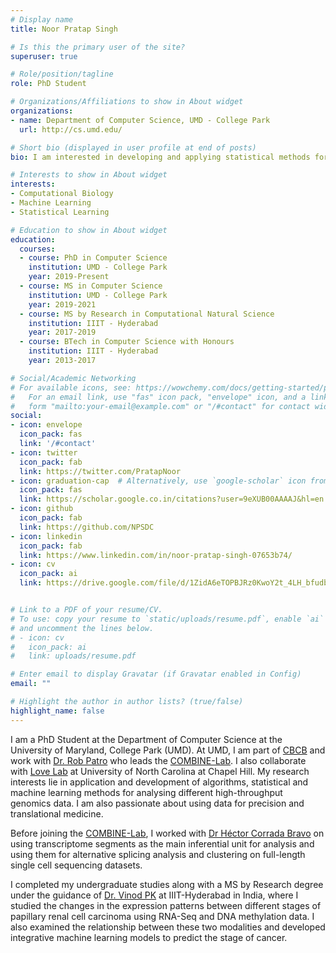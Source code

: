 ```yaml
---
# Display name
title: Noor Pratap Singh

# Is this the primary user of the site?
superuser: true

# Role/position/tagline
role: PhD Student

# Organizations/Affiliations to show in About widget
organizations:
- name: Department of Computer Science, UMD - College Park
  url: http://cs.umd.edu/

# Short bio (displayed in user profile at end of posts)
bio: I am interested in developing and applying statistical methods for analysis of high-throughput genomics data.

# Interests to show in About widget
interests:
- Computational Biology
- Machine Learning
- Statistical Learning

# Education to show in About widget
education:
  courses:
  - course: PhD in Computer Science
    institution: UMD - College Park
    year: 2019-Present
  - course: MS in Computer Science
    institution: UMD - College Park
    year: 2019-2021
  - course: MS by Research in Computational Natural Science
    institution: IIIT - Hyderabad
    year: 2017-2019
  - course: BTech in Computer Science with Honours
    institution: IIIT - Hyderabad
    year: 2013-2017

# Social/Academic Networking
# For available icons, see: https://wowchemy.com/docs/getting-started/page-builder/#icons
#   For an email link, use "fas" icon pack, "envelope" icon, and a link in the
#   form "mailto:your-email@example.com" or "/#contact" for contact widget.
social:
- icon: envelope
  icon_pack: fas
  link: '/#contact'
- icon: twitter
  icon_pack: fab
  link: https://twitter.com/PratapNoor
- icon: graduation-cap  # Alternatively, use `google-scholar` icon from `ai` icon pack
  icon_pack: fas
  link: https://scholar.google.co.in/citations?user=9eXUB00AAAAJ&hl=en
- icon: github
  icon_pack: fab
  link: https://github.com/NPSDC
- icon: linkedin
  icon_pack: fab
  link: https://www.linkedin.com/in/noor-pratap-singh-07653b74/
- icon: cv
  icon_pack: ai
  link: https://drive.google.com/file/d/1ZidA6eTOPBJRz0KwoY2t_4LH_bfudblm/view?usp=sharing


# Link to a PDF of your resume/CV.
# To use: copy your resume to `static/uploads/resume.pdf`, enable `ai` icons in `params.toml`, 
# and uncomment the lines below.
# - icon: cv
#   icon_pack: ai
#   link: uploads/resume.pdf

# Enter email to display Gravatar (if Gravatar enabled in Config)
email: ""

# Highlight the author in author lists? (true/false)
highlight_name: false
---
```


I am a PhD Student at the Department of Computer Science at the University of Maryland, College Park (UMD). At UMD, I am part of [CBCB](https://www.cbcb.umd.edu/) and work with [Dr. Rob Patro](http://www.robpatro.com/redesign/) who leads the [COMBINE-Lab](https://combine-lab.github.io/). I also collaborate with [Love Lab](https://mikelove.github.io/) at University of North Carolina at Chapel Hill. My research interests lie in application and development of algorithms, statistical and machine learning methods for analysing different high-throughput genomics data. I am also passionate about using data for precision and translational medicine.

Before joining the [COMBINE-Lab](https://combine-lab.github.io/), I worked with [Dr Héctor Corrada Bravo](https://www.hcbravo.org/) on using transcriptome segments as the main inferential unit for analysis and using them for alternative splicing analysis and clustering on full-length single cell sequencing datasets.

I completed my undergraduate studies along with a MS by Research degree under the guidance of [Dr. Vinod PK](https://faculty.iiit.ac.in/~vinod.pk/team.html) at IIIT-Hyderabad in India, where I studied the changes in the expression patterns between different stages of papillary renal cell carcinoma using RNA-Seq and DNA methylation data. I also examined the relationship between these two modalities and developed integrative machine learning models to predict the stage of cancer.
